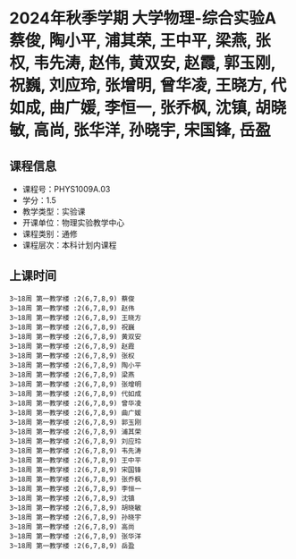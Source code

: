 # 2024年秋季学期 大学物理-综合实验A 蔡俊, 陶小平, 浦其荣, 王中平, 梁燕, 张权, 韦先涛, 赵伟, 黄双安, 赵霞, 郭玉刚, 祝巍, 刘应玲, 张增明, 曾华凌, 王晓方, 代如成, 曲广媛, 李恒一, 张乔枫, 沈镇, 胡晓敏, 高尚, 张华洋, 孙晓宇, 宋国锋, 岳盈






## 课程信息

- 课程号：PHYS1009A.03
- 学分：1.5
- 教学类型：实验课
- 开课单位：物理实验教学中心
- 课程类别：通修
- 课程层次：本科计划内课程

## 上课时间

```
3~18周 第一教学楼 :2(6,7,8,9) 蔡俊
3~18周 第一教学楼 :2(6,7,8,9) 赵伟
3~18周 第一教学楼 :2(6,7,8,9) 王晓方
3~18周 第一教学楼 :2(6,7,8,9) 祝巍
3~18周 第一教学楼 :2(6,7,8,9) 黄双安
3~18周 第一教学楼 :2(6,7,8,9) 赵霞
3~18周 第一教学楼 :2(6,7,8,9) 张权
3~18周 第一教学楼 :2(6,7,8,9) 陶小平
3~18周 第一教学楼 :2(6,7,8,9) 梁燕
3~18周 第一教学楼 :2(6,7,8,9) 张增明
3~18周 第一教学楼 :2(6,7,8,9) 代如成
3~18周 第一教学楼 :2(6,7,8,9) 曾华凌
3~18周 第一教学楼 :2(6,7,8,9) 曲广媛
3~18周 第一教学楼 :2(6,7,8,9) 郭玉刚
3~18周 第一教学楼 :2(6,7,8,9) 浦其荣
3~18周 第一教学楼 :2(6,7,8,9) 刘应玲
3~18周 第一教学楼 :2(6,7,8,9) 韦先涛
3~18周 第一教学楼 :2(6,7,8,9) 王中平
3~18周 第一教学楼 :2(6,7,8,9) 宋国锋
3~18周 第一教学楼 :2(6,7,8,9) 张乔枫
3~18周 第一教学楼 :2(6,7,8,9) 李恒一
3~18周 第一教学楼 :2(6,7,8,9) 沈镇
3~18周 第一教学楼 :2(6,7,8,9) 胡晓敏
3~18周 第一教学楼 :2(6,7,8,9) 孙晓宇
3~18周 第一教学楼 :2(6,7,8,9) 高尚
3~18周 第一教学楼 :2(6,7,8,9) 张华洋
3~18周 第一教学楼 :2(6,7,8,9) 岳盈
```

